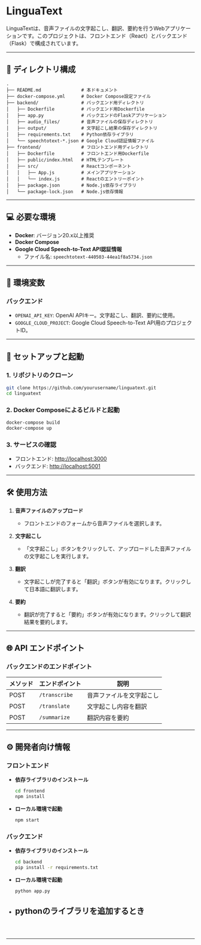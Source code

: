 # LinguaText

LinguaTextは、音声ファイルの文字起こし、翻訳、要約を行うWebアプリケーションです。このプロジェクトは、フロントエンド（React）とバックエンド（Flask）で構成されています。

---

## 📂 ディレクトリ構成

```plaintext
.
├── README.md               # 本ドキュメント
├── docker-compose.yml      # Docker Compose設定ファイル
├── backend/                # バックエンド用ディレクトリ
│   ├── Dockerfile          # バックエンド用Dockerfile
│   ├── app.py              # バックエンドのFlaskアプリケーション
│   ├── audio_files/        # 音声ファイルの保存ディレクトリ
│   ├── output/             # 文字起こし結果の保存ディレクトリ
│   ├── requirements.txt    # Python依存ライブラリ
│   └── speechtotext-*.json # Google Cloud認証情報ファイル
├── frontend/               # フロントエンド用ディレクトリ
│   ├── Dockerfile          # フロントエンド用Dockerfile
│   ├── public/index.html   # HTMLテンプレート
│   ├── src/                # Reactコンポーネント
│   │   ├── App.js          # メインアプリケーション
│   │   └── index.js        # Reactのエントリーポイント
│   ├── package.json        # Node.js依存ライブラリ
│   └── package-lock.json   # Node.js依存情報
```

---

## 💻 必要な環境

- **Docker**: バージョン20.x以上推奨
- **Docker Compose**
- **Google Cloud Speech-to-Text API認証情報**
  - ファイル名: `speechtotext-440503-44ea1f8a5734.json`

---

## 🔧 環境変数

### バックエンド

- `OPENAI_API_KEY`: OpenAI APIキー。文字起こし、翻訳、要約に使用。
- `GOOGLE_CLOUD_PROJECT`: Google Cloud Speech-to-Text API用のプロジェクトID。

---

## 🚀 セットアップと起動

### **1. リポジトリのクローン**
```bash
git clone https://github.com/yourusername/linguatext.git
cd linguatext
```

### **2. Docker Composeによるビルドと起動**
```bash
docker-compose build
docker-compose up
```

### **3. サービスの確認**
- フロントエンド: [http://localhost:3000](http://localhost:3000)
- バックエンド: [http://localhost:5001](http://localhost:5001)

---

## 🛠 使用方法

1. **音声ファイルのアップロード**
   - フロントエンドのフォームから音声ファイルを選択します。

2. **文字起こし**
   - 「文字起こし」ボタンをクリックして、アップロードした音声ファイルの文字起こしを実行します。

3. **翻訳**
   - 文字起こしが完了すると「翻訳」ボタンが有効になります。クリックして日本語に翻訳します。

4. **要約**
   - 翻訳が完了すると「要約」ボタンが有効になります。クリックして翻訳結果を要約します。

---

## 🌐 API エンドポイント

### バックエンドのエンドポイント

| メソッド | エンドポイント       | 説明                   |
|----------|----------------------|------------------------|
| POST     | `/transcribe`        | 音声ファイルを文字起こし |
| POST     | `/translate`         | 文字起こし内容を翻訳   |
| POST     | `/summarize`         | 翻訳内容を要約         |

---

## ⚙️ 開発者向け情報

### フロントエンド

- **依存ライブラリのインストール**
  ```bash
  cd frontend
  npm install
  ```

- **ローカル環境で起動**
  ```bash
  npm start
  ```

### バックエンド

- **依存ライブラリのインストール**
  ```bash
  cd backend
  pip install -r requirements.txt
  ```

- **ローカル環境で起動**
  ```bash
  python app.py
  ```

- ## pythonのライブラリを追加するとき
  ```source ~/venv/speech-to-text/bin/activate
  ```
  ```pip install <ライブラリ名>
  ```
  ```pip freeze > ./backend/requirements.txt
  ```
---


